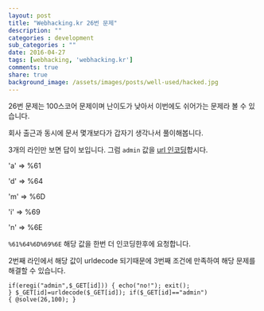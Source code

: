 ```yaml
---
layout: post
title: "Webhacking.kr 26번 문제"
description: ""
categories : development
sub_categories : ""
date: 2016-04-27
tags: [webhacking, 'webhacking.kr']
comments: true
share: true
background_image: /assets/images/posts/well-used/hacked.jpg
---
```


26번 문제는 100스코어 문제이며 난이도가 낮아서 이번에도 쉬어가는 문제라 볼 수 있습니다.

회사 출근과 동시에 문서 몇개보다가 갑자기 생각나서 풀이해봅니다.

3개의 라인만 보면 답이 보입니다. 그럼 `admin` 값을 [url
인코딩](http://www.w3schools.com/tags/ref_urlencode.asp)합시다.

  

'a' => %61

'd' => %64

'm' => %6D

'i' => %69

'n' => %6E

  

`%61%64%6D%69%6E` 해당 값을 한번 더 인코딩한후에 요청합니다.

2번째 라인에서 해당 값이 urldecode 되기때문에 3번째 조건에 만족하여 해당 문제를 해결할 수 있습니다.

  

    if(eregi("admin",$_GET[id])) { echo("no!"); exit(); } $_GET[id]=urldecode($_GET[id]); if($_GET[id]=="admin") { @solve(26,100); } 

  

